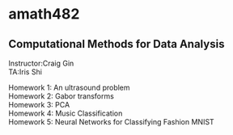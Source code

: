# amath482
## Computational Methods for Data Analysis
Instructor:Craig Gin  
TA:Iris Shi

Homework 1: An ultrasound problem  
Homework 2: Gabor transforms  
Homework 3: PCA  
Homework 4: Music Classification   
Homework 5: Neural Networks for Classifying Fashion MNIST  
